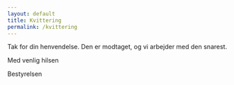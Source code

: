 ```yaml
---
layout: default
title: Kvittering
permalink: /kvittering
---
```


Tak for din henvendelse. Den er modtaget, og vi arbejder med den snarest.

Med venlig hilsen

Bestyrelsen
